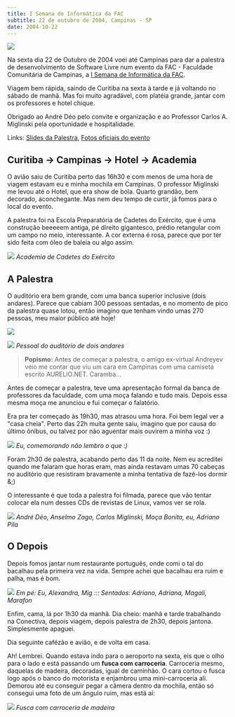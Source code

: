 ```yaml
---
title: I Semana de Informática da FAC
subtitle: 22 de outubro de 2004, Campinas - SP
date: 2004-10-22
---
```


![](logo.jpg)

Na sexta dia 22 de Outubro de 2004 voei até Campinas para
dar a palestra de desenvolvimento de Software Livre num evento
da FAC - Faculdade Comunitária de Campinas, a
[I Semana de Informática da FAC](http://www.auri.com.br/semana/).

Viagem bem rápida, saindo de Curitiba na sexta à tarde e já
voltando no sábado de manhã. Mas foi muito agradável, com
platéia grande, jantar com os professores e hotel chique.

Obrigado ao André Déo pelo convite e organização e ao
Professor Carlos A. Miglinski pela oportunidade e
hospitalidade.

Links:
[Slides da Palestra](/curso/material/desenvolvedor/),
[Fotos oficiais do evento](http://www.auri.com.br/semana/fotos.php)

## Curitiba → Campinas → Hotel → Academia

O avião saiu de Curitiba perto das 16h30 e com menos de uma hora de
viagem estavam eu e minha mochila em Campinas. O professor Miglinski
me levou até o Hotel, que era show de bola. Quarto grandão, bem
decorado, aconchegante. Mas nem deu tempo de curtir, já fomos para o
local do evento.

A palestra foi na Escola Preparatória de Cadetes do Exército, que é
uma construção beeeeem antiga, pé direito gigantesco, prédio
retangular com um campo no meio, interessante. A cor externa é rosa,
parece que por ter sido feita com óleo de baleia ou algo assim.

![](academia.jpg)
*Academia de Cadetes do Exército*

## A Palestra

O auditório era bem grande, com uma banca superior inclusive (dois
andares). Parece que cabiam 300 pessoas sentadas, e no momento de pico
da palestra quase lotou, então imagino que tenham vindo umas 270
pessoas, meu maior público até hoje!

![](galera2.jpg)

![](galera1.jpg)
*Pessoal do auditório de dois andares*

> **Popismo:** Antes de começar a palestra, o amigo ex-virtual
> Andreyev veio me contar que viu um cara em Campinas com uma
> camiseta escrito AURELIO.NET. Caramba...

Antes de começar a palestra, teve uma apresentação formal da banca de
professores da faculdade, com uma moça falando e tudo mais. Depois
essa mesma moça me anunciou e fui começar o falatório.

Era pra ter começado às 19h30, mas atrasou uma hora. Foi bem legal ver
a "casa cheia". Perto das 22h muita gente saiu, imagino que por causa
do último ônibus, ou talvez por não aguentar mais ouvirem a minha voz
:)

![](eu.jpg)
*Eu, comemorando não lembro o que :)*

Foram 2h30 de palestra, acabando perto das 11 da noite. Nem eu
acreditei quando me falaram que horas eram, mas ainda restavam umas 70
cabeças no auditório que resistiram bravamente a minha tentativa de
fazê-los dormir &;)

O interessante é que toda a palestra foi filmada, parece que vão
tentar colocar ela num desses CDs de revistas de Linux, vamos ver se
rola.

![](staff.jpg)
*André Déo, Anselmo Zago, Carlos Miglinski, Moça Bonita, eu, Adriano Pila*

## O Depois

Depois fomos jantar num restaurante português, onde comi o tal do
bacalhau pela primeira vez na vida. Sempre achei que bacalhau era
ruim e palha, mas é bom.

![](restaurante.jpg)
*Em pé: Eu, Alexandra, Mig ::: Sentados: Adriano, Adriana, Magali, Marafon*

Enfim, cama, lá por 1h30 da manhã. Dia cheio: manhã e tarde
trabalhando na Conectiva, depois viagem, depois palestra de 2h30,
depois jantona. Simplesmente apaguei.

Dia seguinte cafézão e avião, e de volta em casa.

Ah! Lembrei. Quando estava indo para o aeroporto na sexta, eis que o
olho para o lado e está passando um **fusca com carroceria**.
Carroceria mesmo, daquelas de madeira, decoradas, igual de caminhão.
O cara cortou o fusca logo após o banco do motorista e enjambrou uma
mini-carroceria ali. Demorou até eu conseguir pegar a câmera dentro da
mochila, então só consegui uma foto de um ângulo ruim, mas está aí:

![](fusca.jpg)
*Fusca com carroceria de madeira*
